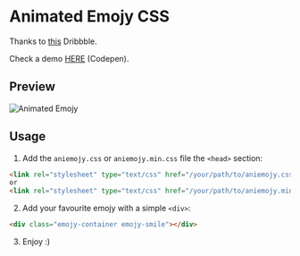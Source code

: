 # Animated Emojy CSS
Thanks to [this](http://github.com) Dribbble.

Check a demo [HERE](https://codepen.io/roberts_lando/pen/JrGQLa) (Codepen).

## Preview

![Animated Emojy](https://cdn.dribbble.com/users/43762/screenshots/1925708/emojis.gif)

## Usage

1. Add the `aniemojy.css` or `aniemojy.min.css` file the `<head>` section:

```html
<link rel="stylesheet" type="text/css" href="/your/path/to/aniemojy.css">
or
<link rel="stylesheet" type="text/css" href="/your/path/to/aniemojy.min.css">
```

2. Add your favourite emojy with a simple `<div>`:

```html
<div class="emojy-container emojy-smile"></div>
```

3. Enjoy :)
